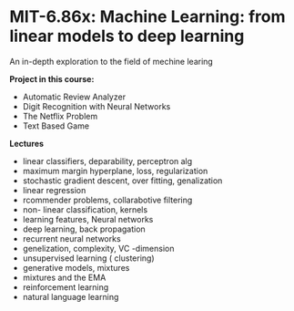 # MIT-6.86x: Machine Learning: from linear models to deep learning #
An in-depth exploration to the field of mechine learing

**Project in this course:**
- Automatic Review Analyzer
- Digit Recognition with Neural Networks
- The Netflix Problem
- Text Based Game

**Lectures**
- linear classifiers, deparability, perceptron alg
- maximum margin hyperplane, loss, regularization
- stochastic gradient descent, over fitting, genalization
- linear regression
- rcommender problems, collarabotive filtering
- non- linear classification, kernels
- learning features, Neural networks
- deep learning, back propagation
- recurrent neural networks
- genelization, complexity, VC -dimension
- unsupervised learning ( clustering)
- generative models, mixtures
- mixtures and the EMA
- reinforcement learning
- natural language learning

